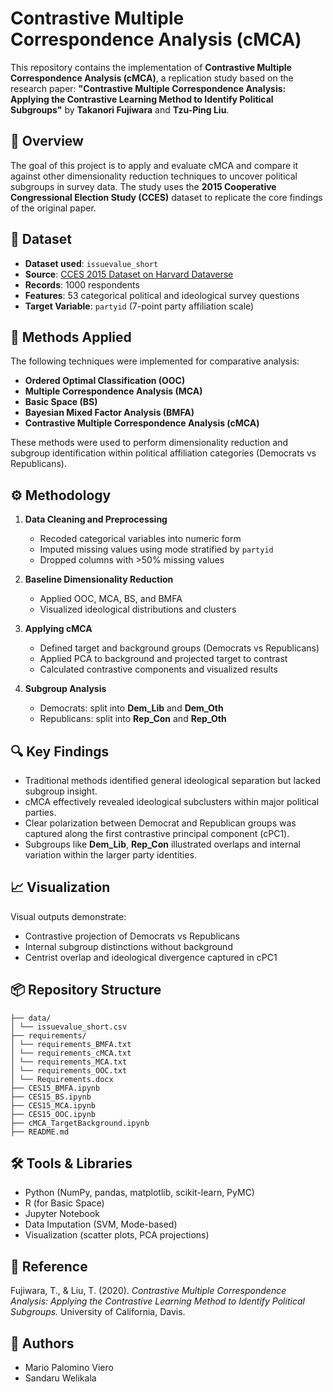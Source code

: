 # Contrastive Multiple Correspondence Analysis (cMCA)

This repository contains the implementation of **Contrastive Multiple Correspondence Analysis (cMCA)**, a replication study based on the research paper: **"Contrastive Multiple Correspondence Analysis: Applying the Contrastive Learning Method to Identify Political Subgroups"** by **Takanori Fujiwara** and **Tzu-Ping Liu**.

## 📘 Overview

The goal of this project is to apply and evaluate cMCA and compare it against other dimensionality reduction techniques to uncover political subgroups in survey data. The study uses the **2015 Cooperative Congressional Election Study (CCES)** dataset to replicate the core findings of the original paper.

## 📂 Dataset

- **Dataset used**: `issuevalue_short`
- **Source**: [CCES 2015 Dataset on Harvard Dataverse](https://dataverse.harvard.edu/dataset.xhtml?persistentId=doi%3A10.7910/DVN/SWMWX8)
- **Records**: 1000 respondents  
- **Features**: 53 categorical political and ideological survey questions  
- **Target Variable**: `partyid` (7-point party affiliation scale)

## 🧪 Methods Applied

The following techniques were implemented for comparative analysis:

- **Ordered Optimal Classification (OOC)**  
- **Multiple Correspondence Analysis (MCA)**  
- **Basic Space (BS)**  
- **Bayesian Mixed Factor Analysis (BMFA)**  
- **Contrastive Multiple Correspondence Analysis (cMCA)**  

These methods were used to perform dimensionality reduction and subgroup identification within political affiliation categories (Democrats vs Republicans).

## ⚙️ Methodology

1. **Data Cleaning and Preprocessing**
   - Recoded categorical variables into numeric form
   - Imputed missing values using mode stratified by `partyid`
   - Dropped columns with >50% missing values

2. **Baseline Dimensionality Reduction**
   - Applied OOC, MCA, BS, and BMFA
   - Visualized ideological distributions and clusters

3. **Applying cMCA**
   - Defined target and background groups (Democrats vs Republicans)
   - Applied PCA to background and projected target to contrast
   - Calculated contrastive components and visualized results

4. **Subgroup Analysis**
   - Democrats: split into **Dem_Lib** and **Dem_Oth**
   - Republicans: split into **Rep_Con** and **Rep_Oth**

## 🔍 Key Findings

- Traditional methods identified general ideological separation but lacked subgroup insight.
- cMCA effectively revealed ideological subclusters within major political parties.
- Clear polarization between Democrat and Republican groups was captured along the first contrastive principal component (cPC1).
- Subgroups like **Dem_Lib**, **Rep_Con** illustrated overlaps and internal variation within the larger party identities.

## 📈 Visualization

Visual outputs demonstrate:
- Contrastive projection of Democrats vs Republicans
- Internal subgroup distinctions without background
- Centrist overlap and ideological divergence captured in cPC1

## 📦 Repository Structure

```
├── data/
│ └── issuevalue_short.csv
├── requirements/
│ └── requirements_BMFA.txt
│ └── requirements_cMCA.txt
│ └── requirements_MCA.txt
│ └── requirements_OOC.txt
│ └── Requirements.docx
├── CES15_BMFA.ipynb
├── CES15_BS.ipynb
├── CES15_MCA.ipynb
├── CES15_OOC.ipynb
├── cMCA_TargetBackground.ipynb
├── README.md
```

## 🛠 Tools & Libraries

- Python (NumPy, pandas, matplotlib, scikit-learn, PyMC)
- R (for Basic Space)
- Jupyter Notebook
- Data Imputation (SVM, Mode-based)
- Visualization (scatter plots, PCA projections)

## 📖 Reference

Fujiwara, T., & Liu, T. (2020). *Contrastive Multiple Correspondence Analysis: Applying the Contrastive Learning Method to Identify Political Subgroups.* University of California, Davis.

## 👥 Authors

- Mario Palomino Viero  
- Sandaru Welikala

